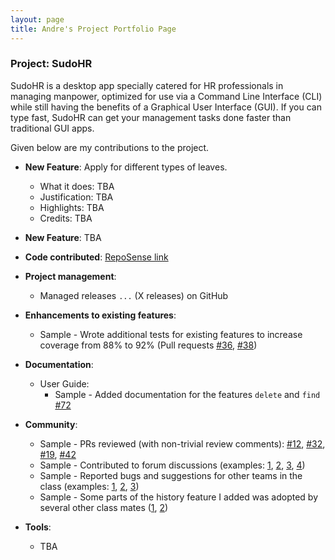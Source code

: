 ```yaml
---
layout: page
title: Andre's Project Portfolio Page
---
```


### Project: SudoHR

SudoHR is a desktop app specially catered for HR professionals in managing manpower, 
optimized for use via a Command Line Interface (CLI) while still
having the benefits of a Graphical User Interface (GUI). 
If you can type fast, SudoHR can get your
management tasks done faster than traditional GUI apps.

Given below are my contributions to the project.

* **New Feature**: Apply for different types of leaves.
  * What it does: TBA
  * Justification: TBA
  * Highlights: TBA
  * Credits: TBA

* **New Feature**: TBA

* **Code contributed**: [RepoSense link]()

* **Project management**:
  * Managed releases `...` (X releases) on GitHub

* **Enhancements to existing features**:
  * Sample - Wrote additional tests for existing features to increase coverage from 88% to 92% (Pull requests [\#36](), [\#38]())

* **Documentation**:
  * User Guide:
    * Sample - Added documentation for the features `delete` and `find` [\#72]()

* **Community**:
  * Sample - PRs reviewed (with non-trivial review comments): [\#12](), [\#32](), [\#19](), [\#42]()
  * Sample - Contributed to forum discussions (examples: [1](), [2](), [3](), [4]())
  * Sample - Reported bugs and suggestions for other teams in the class (examples: [1](), [2](), [3]())
  * Sample - Some parts of the history feature I added was adopted by several other class mates ([1](), [2]())

* **Tools**:
  * TBA